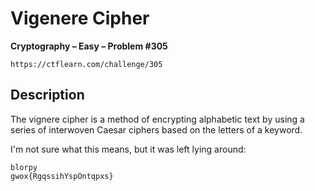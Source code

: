 # Vigenere Cipher

**Cryptography – Easy – Problem #305**

`https://ctflearn.com/challenge/305`


## Description

The vignere cipher is a method of encrypting alphabetic text by using a series
of interwoven Caesar ciphers based on the letters of a keyword.

I'm not sure what this means, but it was left lying around:

```text
blorpy
gwox{RgqssihYspOntqpxs}
```
